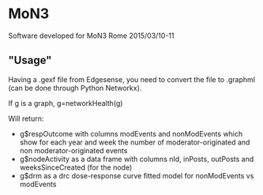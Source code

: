 # MoN3
Software developed for MoN3 Rome 2015/03/10-11

## "Usage"

Having a .gexf file from Edgesense, you need to convert the file to .graphml (can be done through Python Networkx).

If g is a graph,
   g=networkHealth(g)

Will return:
* g$respOutcome with columns modEvents and nonModEvents which show for each year and week the number of moderator-originated and non moderator-originated events
* g$nodeActivity as a data frame with columns nId, inPosts, outPosts and weeksSinceCreated (for the node)
* g$drm as a drc dose-response curve fitted model for nonModEvents vs modEvents
